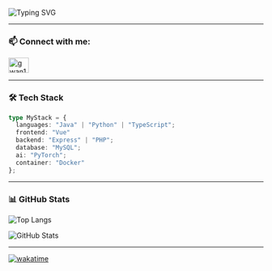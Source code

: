 ![Typing SVG](https://readme-typing-svg.demolab.com?font=Orbitron&size=26&duration=3000&pause=1000&color=9A031E&width=600&height=65&lines=Hi!+I'm+SeongGwan+Kim;Code+from+the+Abyss+😈)

---

### 📫 Connect with me:
<p align="left">
  <a href="https://instagram.com/gwan1.82" target="blank">
    <img align="center" src="https://raw.githubusercontent.com/rahuldkjain/github-profile-readme-generator/master/src/images/icons/Social/instagram.svg" alt="gwan1.82" height="30" width="40" />
  </a>
</p>

---

### 🛠 Tech Stack
```ts
type MyStack = {
  languages: "Java" | "Python" | "TypeScript";
  frontend: "Vue"
  backend: "Express" | "PHP";
  database: "MySQL";
  ai: "PyTorch";
  container: "Docker"
};
```
---

### 📊 GitHub Stats
<p align="left">
  <img src="https://github-readme-stats.vercel.app/api/top-langs?username=theunkillabledemonking&show_icons=true&locale=en&layout=compact" alt="Top Langs" />
</p>
<p align="left">
  <img src="https://github-readme-stats.vercel.app/api?username=theunkillabledemonking&show_icons=true&locale=en" alt="GitHub Stats" />
</p>

---


[![wakatime](https://wakatime.com/badge/user/8271be3c-01e8-4db1-bc77-d61f9e69c1e6.svg)](https://wakatime.com/@8271be3c-01e8-4db1-bc77-d61f9e69c1e6)
